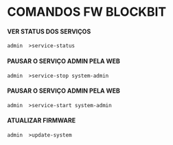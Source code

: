 # COMANDOS FW BLOCKBIT
#### VER STATUS DOS SERVIÇOS
    admin  >service-status

#### PAUSAR O SERVIÇO ADMIN PELA WEB
    admin  >service-stop system-admin

#### PAUSAR O SERVIÇO ADMIN PELA WEB
    admin  >service-start system-admin

#### ATUALIZAR FIRMWARE
    admin  >update-system
